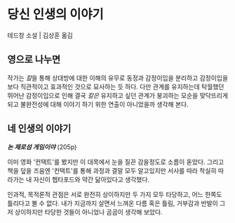 # 당신 인생의 이야기
테드창 소설 | 김상훈 옮김

## 영으로 나누면
작가는 *칼*을 통해 상대방에 대한 이해의 유무로 동정과 감정이입을 분리하고 감정이입을 보다 직관적이고 효과적인 것으로 묘사하는 듯 하다. 다만 관계를 유지하는데 탁월했던 뛰어난 감정이입으로 인해 결국 *칼은* 유지하고 싶던 관계가 붕괴하는 모순을 맞닥뜨리게 되고 불완전성에 대해 이야기 하기 위한 연출이 아니었을까 생각해 본다.

## 네 인생의 이야기
***논 제로섬 게임이야*** (205p)

이미 영화 '컨택트'를 봤지만 이 대목에서 눈을 질끈 감을정도로 소름이 돋았다. 그리고 책을 덮을 즈음엔 '컨택트'를 통해 과정과 결말 모두 알고있지만 서사를 따라 착실히 따라가는 내 자신이 헵타포드와 약간 닮아있다고 생각했다.

인과적, 목적론적 관점은 서로 완전히 상이하지만 두 가지 모두 타당하고, 어느 한쪽도 틀리다고 볼 수 없다. 내가 지금까지 살면서 느껴온 다름 혹은 틀림, 거부감과 반발이 그저 상이하지만 타당한 것들이 아니었나 곰곰이 생각해 보았다.
